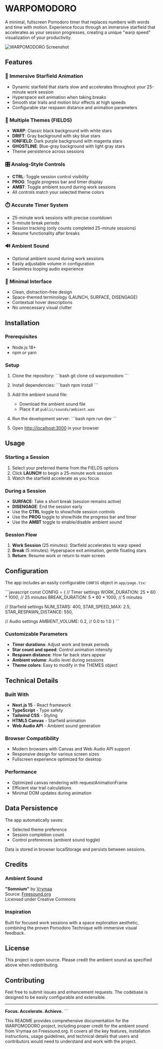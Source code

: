 # WARPOMODORO

A minimal, fullscreen Pomodoro timer that replaces numbers with words and time with motion. Experience focus through an immersive starfield that accelerates as your session progresses, creating a unique "warp speed" visualization of your productivity.

![WARPOMODORO Screenshot](https://sjc.microlink.io/I5SkbuFFkC9g8uZqZwgG752A7k7mGkXYij0wcPKNwSTe8ouVulOIdy3zUJ739vwyC8SWjT9xgVzsIor5qi1ipw.jpeg)

## Features

### 🌌 **Immersive Starfield Animation**
- Dynamic starfield that starts slow and accelerates throughout your 25-minute work session
- Hyperspace exit animation when taking breaks
- Smooth star trails and motion blur effects at high speeds
- Configurable star respawn distance and animation parameters

### 🎨 **Multiple Themes (FIELDS)**
- **WARP**: Classic black background with white stars
- **DRIFT**: Gray background with sky blue stars  
- **IONFIELD**: Dark purple background with magenta stars
- **GHOSTLINE**: Blue-gray background with light gray stars
- Theme persistence across sessions

### 🎛️ **Analog-Style Controls**
- **CTRL**: Toggle session control visibility
- **PROG**: Toggle progress bar and timer display
- **AMBT**: Toggle ambient sound during work sessions
- All controls match your selected theme colors

### ⏱️ **Accurate Timer System**
- 25-minute work sessions with precise countdown
- 5-minute break periods
- Session tracking (only counts completed 25-minute sessions)
- Resume functionality after breaks

### 🔊 **Ambient Sound**
- Optional ambient sound during work sessions
- Easily adjustable volume in configuration
- Seamless looping audio experience

### 🎯 **Minimal Interface**
- Clean, distraction-free design
- Space-themed terminology (LAUNCH, SURFACE, DISENGAGE)
- Contextual hover descriptions
- No unnecessary visual clutter

## Installation

### Prerequisites
- Node.js 18+ 
- npm or yarn

### Setup
1. Clone the repository:
\`\`\`bash
git clone <repository-url>
cd warpomodoro
\`\`\`

2. Install dependencies:
\`\`\`bash
npm install
\`\`\`

3. Add the ambient sound file:
   - Download the ambient sound file
   - Place it at `public/sounds/ambient.wav`

4. Run the development server:
\`\`\`bash
npm run dev
\`\`\`

5. Open [http://localhost:3000](http://localhost:3000) in your browser

## Usage

### Starting a Session
1. Select your preferred theme from the FIELDS options
2. Click **LAUNCH** to begin a 25-minute work session
3. Watch the starfield accelerate as you focus

### During a Session
- **SURFACE**: Take a short break (session remains active)
- **DISENGAGE**: End the session early
- Use the **CTRL** toggle to show/hide session controls
- Use the **PROG** toggle to show/hide the progress bar and timer
- Use the **AMBT** toggle to enable/disable ambient sound

### Session Flow
1. **Work Session** (25 minutes): Starfield accelerates to warp speed
2. **Break** (5 minutes): Hyperspace exit animation, gentle floating stars
3. **Return**: Resume work or return to main screen

## Configuration

The app includes an easily configurable `CONFIG` object in `app/page.tsx`:

\`\`\`javascript
const CONFIG = {
  // Timer settings
  WORK_DURATION: 25 * 60 * 1000, // 25 minutes
  BREAK_DURATION: 5 * 60 * 1000, // 5 minutes

  // Starfield settings
  NUM_STARS: 400,
  STAR_SPEED_MAX: 2.5,
  STAR_RESPAWN_DISTANCE: 550,

  // Audio settings
  AMBIENT_VOLUME: 0.2, // 0.0 to 1.0
}
\`\`\`

### Customizable Parameters
- **Timer durations**: Adjust work and break periods
- **Star count and speed**: Control animation intensity
- **Respawn distance**: How far back stars appear
- **Ambient volume**: Audio level during sessions
- **Theme colors**: Easy to modify in the THEMES object

## Technical Details

### Built With
- **Next.js 15** - React framework
- **TypeScript** - Type safety
- **Tailwind CSS** - Styling
- **HTML5 Canvas** - Starfield animation
- **Web Audio API** - Ambient sound generation

### Browser Compatibility
- Modern browsers with Canvas and Web Audio API support
- Responsive design for various screen sizes
- Fullscreen experience optimized for desktop

### Performance
- Optimized canvas rendering with requestAnimationFrame
- Efficient star trail calculations
- Minimal DOM updates during animation

## Data Persistence

The app automatically saves:
- Selected theme preference
- Session completion count
- Control preferences (ambient sound toggle)

Data is stored in browser localStorage and persists between sessions.

## Credits

### Ambient Sound
**"Somnium"** by [Vrymaa](https://freesound.org/people/Vrymaa/)  
Source: [Freesound.org](https://freesound.org/people/Vrymaa/sounds/722400/)  
Licensed under Creative Commons

### Inspiration
Built for focused work sessions with a space exploration aesthetic, combining the proven Pomodoro Technique with immersive visual feedback.

## License

This project is open source. Please credit the ambient sound as specified above when redistributing.

## Contributing

Feel free to submit issues and enhancement requests. The codebase is designed to be easily configurable and extensible.

---

**Focus. Accelerate. Achieve.**
\`\`\`

This README provides comprehensive documentation for the WARPOMODORO project, including proper credit for the ambient sound from Vrymaa on Freesound.org. It covers all the key features, installation instructions, usage guidelines, and technical details that users and contributors would need to understand and work with the project.
